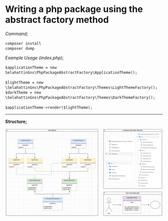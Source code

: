 # Writing a php package using the abstract factory method


*Command;*
    
    composer install
    composer dump

*Example Usage (index.php);*
    
    $applicationTheme = new SelahattinGns\PhpPackageAbstractFactory\ApplicationTheme();
    
    $lightTheme = new \SelahattinGns\PhpPackageAbstractFactory\Themes\LightThemeFactory();
    $darkTheme = new \SelahattinGns\PhpPackageAbstractFactory\Themes\DarkThemeFactory();
    
    $applicationTheme->render($lightTheme);

---
**Structure;**

![image Structure](images/structure.PNG)
